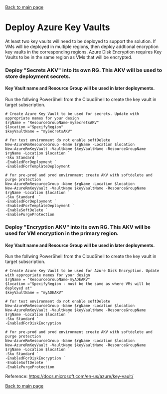 [Back to main page](DeploymentOutline.md)

# Deploy Azure Key Vaults

At least two key vaults will need to be deployed to support the solution. If VMs will be 
deployed in multiple regions, then deploy addtional encryption key vaults in the 
corresponding regions. Azure Disk Encryption requires Key Vaults to be in the same 
region as VMs that will be encrypted.

### Deploy "Secrets AKV" into its own RG. This AKV will be used to store deployment secrets. 
#### Key Vault name and Resource Group will be used in later deployments.
Run the follwing PowerShell from the CloudShell to create the key vault in target subscription. 

```
# Create Azure Key Vault to be used for secrets. Update with appropriate names for your design
$rgName = "ResourceGroupName-mySecretsAKV"
$location ="SpecifyRegion"
$keyVaultName = "mySecretsAKV"

# for test environment do not enable softDelete
New-AzureRmResourceGroup -Name $rgName -Location $location
New-AzureRmKeyVault -VaultName $keyVaultName -ResourceGroupName $rgName -Location $location `
-Sku Standard `
-EnabledForDeployment `
-EnabledForTemplateDeployment

# for pre-prod and prod environment create AKV with softdelete and purge protection
New-AzureRmResourceGroup -Name $rgName -Location $location
New-AzureRmKeyVault -VaultName $keyVaultName -ResourceGroupName $rgName -Location $location `
-Sku Standard  `
-EnabledForDeployment `
-EnabledForTemplateDeployment `
-EnableSoftDelete `
-EnablePurgeProtection

```



### Deploy "Encryption AKV" into its own RG. This AKV will be used for VM encryption in the primary region.
#### Key Vault name and Resource Group will be used in later deployments. 
Run the follwing PowerShell from the CloudShell to create the key vault in target subscription.
```
# Create Azure Key Vault to be used for Azure Disk Encryption. Update with appropriate names for your design
$rgName = "ResourceGroupName-myADEAKV"
$location ="SpecifyRegion - must be the same as where VMs will be deployed at"
$keyVaultName = "myADEAKV"

# for test environment do not enable softDelete
New-AzureRmResourceGroup -Name $rgName -Location $location
New-AzureRmKeyVault -VaultName $keyVaultName -ResourceGroupName $rgName -Location $location `
-Sku Standard `
-EnabledForDiskEncryption

# for pre-prod and prod environment create AKV with softdelete and purge protection
New-AzureRmResourceGroup -Name $rgName -Location $location
New-AzureRmKeyVault -VaultName $keyVaultName -ResourceGroupName $rgName -Location $location `
-Sku Standard `
-EnabledForDiskEncryption `
-EnableSoftDelete `
-EnablePurgeProtection
```


Reference: https://docs.microsoft.com/en-us/azure/key-vault/

[Back to main page](DeploymentOutline.md)